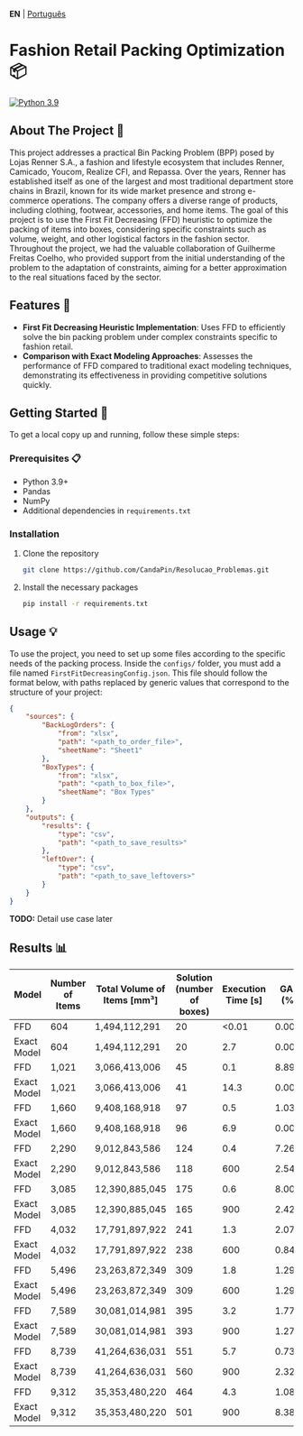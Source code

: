 **EN** | [Português](README.md)

# Fashion Retail Packing Optimization 📦
[![Python 3.9](https://img.shields.io/badge/python-3.9-blue.svg)](https://www.python.org/downloads/release/python-3918/)

## About The Project 📖
This project addresses a practical Bin Packing Problem (BPP) posed by Lojas Renner S.A., a fashion and lifestyle ecosystem that includes Renner, Camicado, Youcom, Realize CFI, and Repassa. Over the years, Renner has established itself as one of the largest and most traditional department store chains in Brazil, known for its wide market presence and strong e-commerce operations. The company offers a diverse range of products, including clothing, footwear, accessories, and home items. The goal of this project is to use the First Fit Decreasing (FFD) heuristic to optimize the packing of items into boxes, considering specific constraints such as volume, weight, and other logistical factors in the fashion sector. Throughout the project, we had the valuable collaboration of Guilherme Freitas Coelho, who provided support from the initial understanding of the problem to the adaptation of constraints, aiming for a better approximation to the real situations faced by the sector.

## Features 🌟
- **First Fit Decreasing Heuristic Implementation**: Uses FFD to efficiently solve the bin packing problem under complex constraints specific to fashion retail.
- **Comparison with Exact Modeling Approaches**: Assesses the performance of FFD compared to traditional exact modeling techniques, demonstrating its effectiveness in providing competitive solutions quickly.

## Getting Started 🚀
To get a local copy up and running, follow these simple steps:

### Prerequisites 📋
- Python 3.9+
- Pandas
- NumPy
- Additional dependencies in `requirements.txt`

### Installation
1. Clone the repository
   ```sh
   git clone https://github.com/CandaPin/Resolucao_Problemas.git
   ```
2. Install the necessary packages
   ```sh
   pip install -r requirements.txt
   ```

## Usage 💡
To use the project, you need to set up some files according to the specific needs of the packing process. Inside the `configs/` folder, you must add a file named `FirstFitDecreasingConfig.json`. This file should follow the format below, with paths replaced by generic values that correspond to the structure of your project:

```json
{
    "sources": {
        "BackLogOrders": {
            "from": "xlsx",
            "path": "<path_to_order_file>",
            "sheetName": "Sheet1"
        },
        "BoxTypes": {
            "from": "xlsx",
            "path": "<path_to_box_file>",
            "sheetName": "Box Types"
        }
    },
    "outputs": {
        "results": {
            "type": "csv",
            "path": "<path_to_save_results>"
        },
        "leftOver": {
            "type": "csv",
            "path": "<path_to_save_leftovers>"
        }
    }
}
```

**TODO:** Detail use case later

## Results 📊
| Model | Number of Items | Total Volume of Items [mm³] | Solution (number of boxes) | Execution Time [s] | GAP (%) | Lower Bound |
|-------|-----------------|-----------------------------|---------------------------|-------------------|---------|-------------|
| FFD         | 604             | 1,494,112,291               | 20                        | <0.01             | 0.00%   | 20          |
| Exact Model | 604             | 1,494,112,291               | 20                        | 2.7               | 0.00%   | 20          |
| FFD         | 1,021           | 3,066,413,006               | 45                        | 0.1               | 8.89%   | 41          |
| Exact Model | 1,021           | 3,066,413,006               | 41                        | 14.3              | 0.00%   | 41          |
| FFD         | 1,660           | 9,408,168,918               | 97                        | 0.5               | 1.03%   | 96          |
| Exact Model | 1,660           | 9,408,168,918               | 96                        | 6.9               | 0.00%   | 96          |
| FFD         | 2,290           | 9,012,843,586               | 124                       | 0.4               | 7.26%   | 115         |
| Exact Model | 2,290           | 9,012,843,586               | 118                       | 600               | 2.54%   | 115         |
| FFD         | 3,085           | 12,390,885,045              | 175                       | 0.6               | 8.00%   | 161         |
| Exact Model | 3,085           | 12,390,885,045              | 165                       | 900               | 2.42%   | 161         |
| FFD         | 4,032           | 17,791,897,922              | 241                       | 1.3               | 2.07%   | 236         |
| Exact Model | 4,032           | 17,791,897,922              | 238                       | 600               | 0.84%   | 236         |
| FFD         | 5,496           | 23,263,872,349              | 309                       | 1.8               | 1.29%   | 305         |
| Exact Model | 5,496           | 23,263,872,349              | 309                       | 600               | 1.29%   | 305         |
| FFD         | 7,589           | 30,081,014,981              | 395                       | 3.2               | 1.77%   | 388         |
| Exact Model | 7,589           | 30,081,014,981              | 393                       | 900               | 1.27%   | 388         |
| FFD         | 8,739           | 41,264,636,031              | 551                       | 5.7               | 0.73%   | 547         |
| Exact Model | 8,739           | 41,264,636,031              | 560                       | 900               | 2.32%   | 547         |
| FFD         | 9,312           | 35,353,480,220              | 464                       | 4.3               | 1.08%   | 459         |
| Exact Model | 9,312           | 35,353,480,220              | 501                       | 900               | 8.38%   | 459         |


